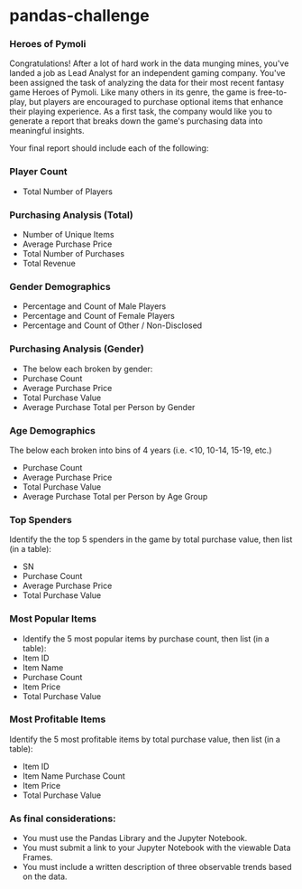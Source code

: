 # pandas-challenge

### Heroes of Pymoli
Congratulations! After a lot of hard work in the data munging mines, you've landed a job as Lead Analyst for an independent gaming company. You've been assigned the task of analyzing the data for their most recent fantasy game Heroes of Pymoli.
Like many others in its genre, the game is free-to-play, but players are encouraged to purchase optional items that enhance their playing experience. As a first task, the company would like you to generate a report that breaks down the game's purchasing data into meaningful insights.

Your final report should include each of the following:

### Player Count
- Total Number of Players

### Purchasing Analysis (Total)
- Number of Unique Items
- Average Purchase Price
- Total Number of Purchases
- Total Revenue

### Gender Demographics
- Percentage and Count of Male Players
- Percentage and Count of Female Players
- Percentage and Count of Other / Non-Disclosed

### Purchasing Analysis (Gender)
- The below each broken by gender:
- Purchase Count
- Average Purchase Price
- Total Purchase Value
- Average Purchase Total per Person by Gender

### Age Demographics
The below each broken into bins of 4 years (i.e. <10, 10-14, 15-19, etc.)
- Purchase Count
- Average Purchase Price
- Total Purchase Value
- Average Purchase Total per Person by Age Group

### Top Spenders
Identify the the top 5 spenders in the game by total purchase value, then list (in a table):
- SN
- Purchase Count
- Average Purchase Price
- Total Purchase Value

### Most Popular Items
- Identify the 5 most popular items by purchase count, then list (in a table):
- Item ID
- Item Name
- Purchase Count
- Item Price
- Total Purchase Value

### Most Profitable Items
Identify the 5 most profitable items by total purchase value, then list (in a table):
- Item ID
- Item Name
Purchase Count
- Item Price
- Total Purchase Value

### As final considerations:
- You must use the Pandas Library and the Jupyter Notebook.
- You must submit a link to your Jupyter Notebook with the viewable Data Frames.
- You must include a written description of three observable trends based on the data.
